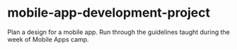 # mobile-app-development-project
Plan a design for a mobile app. Run through the guidelines taught during the week of Mobile Apps camp.
